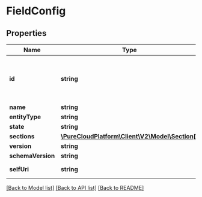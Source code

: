 # FieldConfig

## Properties
Name | Type | Description | Notes
------------ | ------------- | ------------- | -------------
**id** | **string** | The globally unique identifier for the object. | [optional] 
**name** | **string** |  | [optional] 
**entityType** | **string** |  | [optional] 
**state** | **string** |  | [optional] 
**sections** | [**\PureCloudPlatform\Client\V2\Model\Section[]**](Section.md) |  | [optional] 
**version** | **string** |  | [optional] 
**schemaVersion** | **string** |  | [optional] 
**selfUri** | **string** | The URI for this object | [optional] 

[[Back to Model list]](../README.md#documentation-for-models) [[Back to API list]](../README.md#documentation-for-api-endpoints) [[Back to README]](../README.md)


